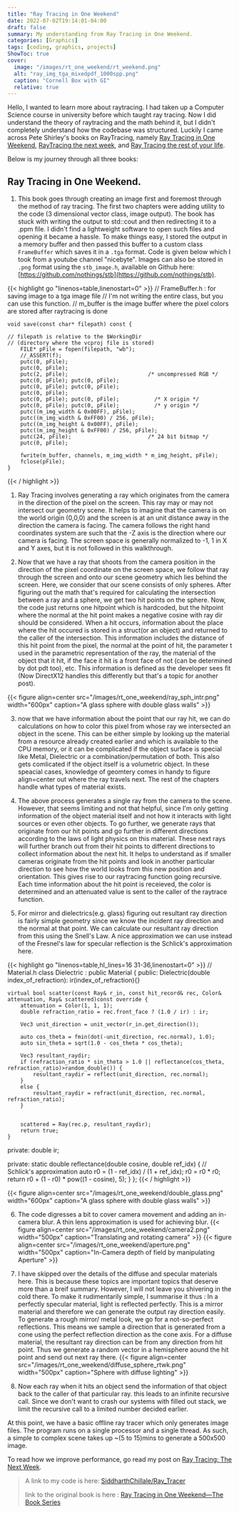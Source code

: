 ```yaml
---
title: "Ray Tracing in One Weekend"
date: 2022-07-02T19:14:01-04:00
draft: false
summary: My understanding from Ray Tracing in One Weekend.
categories: [Graphics]
tags: [coding, graphics, projects]
ShowToc: true
cover:
  image: "/images/rt_one_weekend/rt_weekend.png"
  alt: "ray_img_tga_mixedpdf_1000spp.png"
  caption: "Cornell Box with GI"
  relative: true
---
```



Hello, I wanted to learn more about raytracing. I had taken up a Computer Science course in university before which taught ray tracing. Now I did understand the theory of raytracing and the math behind it, but I didn't completely understand how the codebase was structured. 
Luckily I came across Pete Shirley's books on RayTracing, namely [Ray Tracing in One Weekend](https://raytracing.github.io/books/RayTracingInOneWeekend.html), [RayTracing the next week](https://raytracing.github.io/books/RayTracingTheNextWeek.html), and [Ray Tracing the rest of your life](https://raytracing.github.io/books/RayTracingTheRestOfYourLife.html). 

Below is my journey through all three books: 

## Ray Tracing in One Weekend.

1. This book goes through creating an image first and foremost through the method of ray tracing. The first two chapters were adding utility to the code (3 dimensional vector class, image output). The book has stuck with writing the output to std::cout and then redirecting it to a .ppm file. I didn't find a lightweight software to open such files and opening it became a hassle. To make things easy, I stored the output in a memory buffer and then passed this buffer to a custom class `FrameBuffer` which saves it in a `.tga` format. Code is given below which I took from a youtube channel "nicebyte". Images can also be stored in `.png` format using the `stb_image.h`, available on Github here: [https://github.com/nothings/stb](https://github.com/nothings/stb).

{{< highlight go "linenos=table,linenostart=0" >}}
// FrameBuffer.h : for saving image to a tga image file
// I'm not writing the entire class, but you can use this function. 
// m_buffer is the image buffer where the pixel colors are stored after raytracing is done

	void save(const char* filepath) const {
    
    // filepath is relative to the $WorkingDir 
    // (directory where the vcproj file is stored)
		FILE* pFile = fopen(filepath, "wb");
		//_ASSERT(f);
		putc(0, pFile);
		putc(0, pFile);
		putc(2, pFile);                         /* uncompressed RGB */
		putc(0, pFile); putc(0, pFile);
		putc(0, pFile); putc(0, pFile);
		putc(0, pFile);
		putc(0, pFile); putc(0, pFile);           /* X origin */
		putc(0, pFile); putc(0, pFile);           /* y origin */
		putc((m_img_width & 0x00FF), pFile);
		putc((m_img_width & 0xFF00) / 256, pFile);
		putc((m_img_height & 0x00FF), pFile);
		putc((m_img_height & 0xFF00) / 256, pFile);
		putc(24, pFile);                        /* 24 bit bitmap */
		putc(0, pFile);

		fwrite(m_buffer, channels, m_img_width * m_img_height, pFile);
		fclose(pFile);
	}
{{< / highlight >}}

1. Ray Tracing involves generating a ray which originates from the camera in the direction of the pixel on the screen. This ray may or may not intersect our geometry scene. It helps to imagine that the camera is on the world origin (0,0,0) and the screen is at an unit distance away in the direction the camera is facing. The camera follows the right hand coordinates system are such that the -Z axis is the direction where our camera is facing. The screen space is generally normalized to -1, 1 in X and Y axes, but it is not followed in this walkthrough.

2. Now that we have a ray that shoots from the camera position in the direction of the pixel coordinate on the screen space, we follow that ray through the screen and onto our scene geometry which lies behind the screen. Here, we consider that our scene consists of only spheres. After figuring out the math that's required for calculating the intersection between a ray and a sphere, we get two hit points on the sphere. Now, the code just returns one hitpoint which is hardcoded, but the hitpoint where the normal at the hit point makes a negative cosine with ray dir should be considered. When a hit occurs, information about the place where the hit occured is stored in a struct(or an object) and returned to the caller of the intersection. This information includes the distance of this hit point from the pixel, the normal at the point of hit, the parameter t used in the parametric representation of the ray, the material of the object that it hit, if the face it hit is a front face of not (can be determined by dot pdt too), etc. This information is defined as the developer sees fit (Now DirectX12 handles this differently but that's a topic for another post). 

{{< figure align=center src="/images/rt_one_weekend/ray_sph_intr.png" width="600px" caption="A glass sphere with double glass walls" >}}

3. now that we have information about the point that our ray hit, we can do calculations on how to color this pixel from whose ray we intersected an object in the scene. This can be either simple by looking up the material from a resource already created earlier and which is available to the CPU memory, or it can be complicated if the object surface is special like Metal, Dielectric or a combination/permutation of both. This also gets comlicated if the object itself is a volumetric object. In these speacial cases, knowledge of geomtery comes in handy to figure align=center out where the ray travels next. The rest of the chapters handle what types of material exists.

4. The above process generates a single ray from the camera to the scene. However, that seems limiting and not that helpful, since I'm only getting information of the object material itself and not how it interacts with light sources or even other objects. To go further, we generate rays that originate from our hit points and go further in different directions according to the laws of light physics on this material. These next rays will further branch out from their hit points to different directions to collect information about the next hit. It helps to understand as if smaller cameras originate from the hit points and look in another particular direction to see how the world looks from this new position and orientation. This gives rise to our raytracing function going recursive. Each time information about the hit point is receieved, the color is determined and an attenuated value is sent to the caller of the raytrace function.

5. For mirror and dielectrics(e.g. glass) figuring out resultant ray direction is fairly simple geometry since we know the incident ray direction and the normal at that point. We can calculate our resultant ray direction from this using the Snell's Law. A nice approximation we can use instead of the Fresnel's law for specular reflection is the Schlick's approximation here. 

{{< highlight go "linenos=table,hl_lines=16 31-36,linenostart=0" >}}
// Material.h
class Dielectric : public Material {
public:
	Dielectric(double index_of_refraction): ir(index_of_refraction){}

	virtual bool scatter(const Ray& r_in, const hit_record& rec, Color& attenuation, Ray& scattered)const override {
		attenuation = Color(1, 1, 1);
		double refraction_ratio = rec.front_face ? (1.0 / ir) : ir;

		Vec3 unit_direction = unit_vector(r_in.get_direction());

		auto cos_theta = fmin(dot(-unit_direction, rec.normal), 1.0);
		auto sin_theta = sqrt(1.0 - cos_theta * cos_theta);

		Vec3 resultant_raydir;
		if (refraction_ratio * sin_theta > 1.0 || reflectance(cos_theta, refraction_ratio)>random_double()) {
			resultant_raydir = reflect(unit_direction, rec.normal);
		}
		else {
			resultant_raydir = refract(unit_direction, rec.normal, refraction_ratio);
		}
		

		scattered = Ray(rec.p, resultant_raydir);
		return true;
	}
private:
	double ir;

private:
	static double reflectance(double cosine, double ref_idx) {
		// Schlick's approximation
		auto r0 = (1 - ref_idx) / (1 + ref_idx);
		r0 = r0 * r0;
		return r0 + (1 - r0) * pow((1 - cosine), 5);
	}
};
{{< / highlight >}}

{{< figure align=center src="/images/rt_one_weekend/double_glass.png" width="600px" caption="A glass sphere with double glass walls" >}}

6. The code digresses a bit to cover camera movement and adding an in-camera blur. A thin lens approximation is used for achieving blur. 
{{< figure align=center src="/images/rt_one_weekend/camera2.png" width="500px" caption="Translating and rotating camera" >}}
{{< figure align=center src="/images/rt_one_weekend/aperture.png" width="500px" caption="In-Camera depth of field by manipulating Aperture" >}}

7. I have skipped over the details of the diffuse and specular materials here. This is because these topics are important topics that deserve more than a breif summary. However, I will not leave you shivering in the cold there. To make it rudimentarily simple, I summarise it thus : In a perfectly specular material, light is reflected perfectly. This is a mirror material and therefore we can generate the output ray direction easily. To generate a rough mirror/ metal look, we go for a not-so-perfect reflections. This means we sample a direction that is generated from a cone using the perfect reflection direction as the cone axis. For a diffuse material, the resultant ray direction can be from any direction from hit point. Thus we generate a random vector in a hemisphere aound the hit point and send out next ray there.
{{< figure align=center src="/images/rt_one_weekend/diffuse_sphere_rtwk.png" width="500px" caption="Sphere with diffuse lighting" >}}

  
8.  Now each ray when it hits an object send the information of that object back to the caller of that particular ray. this leads to an infinite recursive call. Since we don't want to crash our systems with filled out stack, we limit the recursive call to a limited number decided earlier.

At this point, we have a basic offline ray tracer which only generates image files. The program runs on a single processor and a single thread. As such, a simple to complex scene takes up ~(5 to 15)mins to generate a 500x500 image.

To read how we improve performance, go read my post on [Ray Tracing: The Next Week](../rt_next_week).

> A link to my code is here: [SiddharthChillale/Ray_Tracer](https://github.com/SiddharthChillale/Ray_Tracer)
>
> link to the original book is here : [Ray Tracing in One Weekend—The Book Series](https://raytracing.github.io/)
